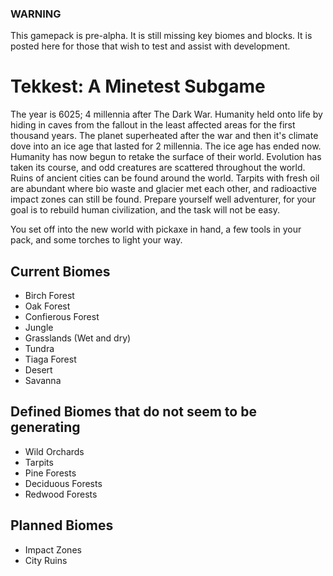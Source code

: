 ### WARNING

This gamepack is pre-alpha. It is still missing key biomes and blocks. It is posted here for those that wish to test and assist with development. 

# Tekkest: A Minetest Subgame

The year is 6025; 4 millennia after The Dark War. Humanity held onto life by hiding in caves from the fallout in the least affected areas for the first thousand years. The planet superheated after the war and then it's climate dove into an ice age that lasted for 2 millennia. The ice age has ended now. Humanity has now begun to retake the surface of their world. Evolution has taken its course, and odd creatures are scattered throughout the world. Ruins of ancient cities can be found around the world. Tarpits with fresh oil are abundant where bio waste and glacier met each other, and radioactive impact zones can still be found. Prepare yourself well adventurer, for your goal is to rebuild human civilization, and the task will not be easy.

You set off into the new world with pickaxe in hand, a few tools in your pack, and some torches to light your way.


## Current Biomes

- Birch Forest
- Oak Forest
- Confierous Forest
- Jungle
- Grasslands (Wet and dry)
- Tundra
- Tiaga Forest
- Desert
- Savanna
 
## Defined Biomes that do not seem to be generating

- Wild Orchards
- Tarpits
- Pine Forests
- Deciduous Forests
- Redwood Forests

## Planned Biomes

- Impact Zones
- City Ruins
